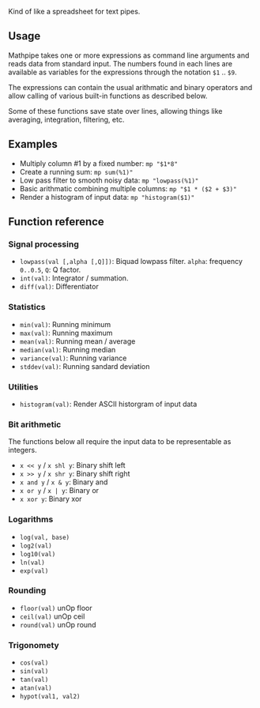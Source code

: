 
Kind of like a spreadsheet for text pipes.

## Usage

Mathpipe takes one or more expressions as command line arguments and reads data
from standard input. The numbers found in each lines are available as variables
for the expressions through the notation `$1` .. `$9`.

The expressions can contain the usual arithmatic and binary operators and allow
calling of various built-in functions as described below.

Some of these functions save state over lines, allowing things like
averaging, integration, filtering, etc.

## Examples

- Multiply column #1 by a fixed number: `mp "$1*8"`
- Create a running sum: `mp sum(%1)"`
- Low pass filter to smooth noisy data: `mp "lowpass(%1)"`
- Basic arithmatic combining multiple columns: `mp "$1 * ($2 + $3)"`
- Render a histogram of input data: `mp "histogram($1)"`

## Function reference

### Signal processing

- `lowpass(val [,alpha [,Q]])`: Biquad lowpass filter. `alpha`: frequency `0..0.5`, `Q`: Q factor.
- `int(val)`: Integrator / summation.
- `diff(val)`: Differentiator

### Statistics

- `min(val)`: Running minimum
- `max(val)`: Running maximum
- `mean(val)`: Running mean / average
- `median(val)`: Running median
- `variance(val)`: Running variance
- `stddev(val)`: Running sandard deviation

### Utilities

- `histogram(val)`: Render ASCII historgram of input data

### Bit arithmetic

The functions below all require the input data to be representable
as integers.

- `x << y` / `x shl y`: Binary shift left
- `x >> y` / `x shr y`: Binary shift right
- `x and y` / `x & y`: Binary and
- `x or y` / `x | y`: Binary or
- `x xor y`: Binary xor

### Logarithms

- `log(val, base)`
- `log2(val)`
- `log10(val)`
- `ln(val)`
- `exp(val)`

### Rounding

- `floor(val)` unOp floor
- `ceil(val)` unOp ceil
- `round(val)` unOp round

### Trigonomety

- `cos(val)`
- `sin(val)`
- `tan(val)`
- `atan(val)`
- `hypot(val1, val2)`

